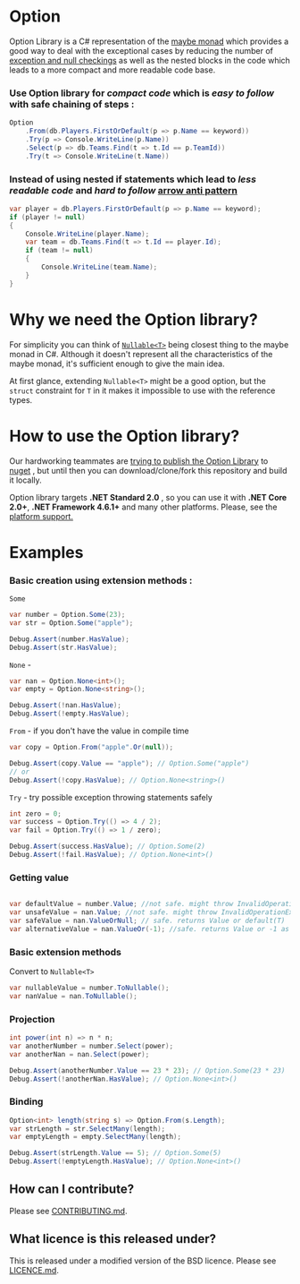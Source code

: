# Option

Option Library is a C# representation of the [maybe monad](https://en.wikibooks.org/wiki/Haskell/Understanding_monads/Maybe) which provides a good way to deal with the exceptional cases by reducing the number of  [exception and null checkings](https://en.wikipedia.org/wiki/Exception_handling#Checked_exceptions) as well as the nested blocks in the code which leads to a more compact and more readable code base.

### **Use Option library** for *compact code* which is *easy to follow* with safe chaining of steps :

```cs
Option
    .From(db.Players.FirstOrDefault(p => p.Name == keyword))
    .Try(p => Console.WriteLine(p.Name))
    .Select(p => db.Teams.Find(t => t.Id == p.TeamId))
    .Try(t => Console.WriteLine(t.Name))
```


### **Instead of using nested if statements** which lead to *less readable code* and *hard to follow* [arrow anti pattern](http://wiki.c2.com/?ArrowAntiPattern)

```cs
var player = db.Players.FirstOrDefault(p => p.Name == keyword);
if (player != null)
{
    Console.WriteLine(player.Name);
    var team = db.Teams.Find(t => t.Id == player.Id);
    if (team != null)
    {
        Console.WriteLine(team.Name);
    }
}
```

# Why we need the Option library?

For simplicity you can think of [`Nullable<T>`](https://msdn.microsoft.com/en-us/library/b3h38hb0(v=vs.110).aspx) being closest thing to the maybe monad in C#. Although it doesn't represent all the characteristics of the maybe monad, it's sufficient enough to give the main idea.

At first glance, extending `Nullable<T>` might be a good option, 
but the `struct` constraint for `T` in it makes it impossible to use with the reference types.

# How to use the Option library?

Our hardworking teammates are [trying to publish the Option Library](https://github.com/PaddyPowerBetfair/Option/issues/4) to [nuget](https://www.nuget.org/) , but until then you can download/clone/fork this repository and build it locally. 

Option library targets **.NET Standard 2.0** , so you can use it with **.NET Core 2.0+**, **.NET Framework 4.6.1+** and many other platforms. Please, see the [platform support.](https://github.com/dotnet/standard/blob/master/docs/versions/netstandard2.0.md)

# Examples

### Basic creation using extension methods :

`Some`

```cs
var number = Option.Some(23);
var str = Option.Some("apple");

Debug.Assert(number.HasValue);
Debug.Assert(str.HasValue);
```

`None` - 

```cs
var nan = Option.None<int>();
var empty = Option.None<string>();

Debug.Assert(!nan.HasValue);
Debug.Assert(!empty.HasValue);
```

`From` - if you don't have the value in compile time

```cs
var copy = Option.From("apple".Or(null));

Debug.Assert(copy.Value == "apple"); // Option.Some("apple")
// or
Debug.Assert(!copy.HasValue); // Option.None<string>()

```
`Try` - try possible exception throwing statements safely

```cs
int zero = 0;
var success = Option.Try(() => 4 / 2);
var fail = Option.Try(() => 1 / zero);

Debug.Assert(success.HasValue); // Option.Some(2)
Debug.Assert(!fail.HasValue); // Option.None<int>()
```

### Getting value

```cs

var defaultValue = number.Value; //not safe. might throw InvalidOperationException
var unsafeValue = nan.Value; //not safe. might throw InvalidOperationException
var safeValue = nan.ValueOrNull; // safe. returns Value or default(T)
var alternativeValue = nan.ValueOr(-1); //safe. returns Value or -1 as an alternative value
```

### Basic extension methods

Convert to `Nullable<T>`

```cs
var nullableValue = number.ToNullable();
var nanValue = nan.ToNullable();
```

### Projection

```cs
int power(int n) => n * n;
var anotherNumber = number.Select(power);
var anotherNan = nan.Select(power);

Debug.Assert(anotherNumber.Value == 23 * 23); // Option.Some(23 * 23)
Debug.Assert(!anotherNan.HasValue); // Option.None<int>()
```

### Binding

```cs
Option<int> length(string s) => Option.From(s.Length);
var strLength = str.SelectMany(length);
var emptyLength = empty.SelectMany(length);

Debug.Assert(strLength.Value == 5); // Option.Some(5)
Debug.Assert(!emptyLength.HasValue); // Option.None<int>()
```

## How can I contribute?
Please see [CONTRIBUTING.md](CONTRIBUTING.md).

## What licence is this released under?
This is released under a modified version of the BSD licence.
Please see [LICENCE.md](https://github.com/PaddyPowerBetfair/standards/blob/master/LICENCE.md).